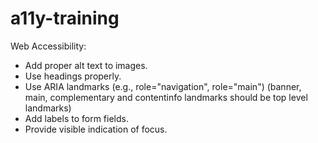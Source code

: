 # a11y-training

Web Accessibility:

- Add proper alt text to images.
- Use headings properly.
- Use ARIA landmarks (e.g., role="navigation", role="main") (banner, main, complementary and contentinfo landmarks should be top level landmarks)
- Add labels to form fields.
- Provide visible indication of focus.
